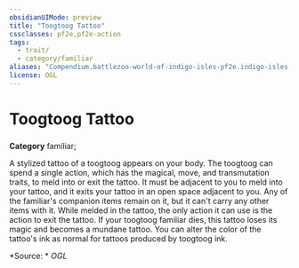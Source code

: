 ```yaml
---
obsidianUIMode: preview
title: "Toogtoog Tattoo"
cssclasses: pf2e,pf2e-action
tags:
  - trait/
  - category/familiar
aliases: "Compendium.battlezoo-world-of-indigo-isles-pf2e.indigo-isles-actions.Item.BRFQeCAn0EIYj7Hv"
license: OGL
---
```

# Toogtoog Tattoo

### 

**Category** familiar; 




A stylized tattoo of a toogtoog appears on your body. The toogtoog can spend a single action, which has the magical, move, and transmutation traits, to meld into or exit the tattoo. It must be adjacent to you to meld into your tattoo, and it exits your tattoo in an open space adjacent to you. Any of the familiar's companion items remain on it, but it can't carry any other items with it. While melded in the tattoo, the only action it can use is the action to exit the tattoo. If your toogtoog familiar dies, this tattoo loses its magic and becomes a mundane tattoo. You can alter the color of the tattoo's ink as normal for tattoos produced by toogtoog ink.

*Source: *
*OGL*